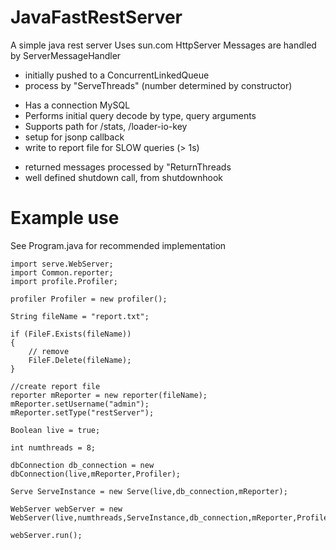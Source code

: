 JavaFastRestServer
==================

A simple java rest server
Uses sun.com HttpServer
Messages are handled by ServerMessageHandler
- initially pushed to a ConcurrentLinkedQueue
- process by "ServeThreads" (number determined by constructor)
 * Has a connection MySQL
 * Performs initial query decode by type, query arguments
 * Supports path for /stats, /loader-io-key
 * setup for jsonp callback
 * write to report file for SLOW queries (> 1s)
- returned messages processed by "ReturnThreads
- well defined shutdown call, from shutdownhook


Example use
============================

See Program.java for recommended implementation

```
import serve.WebServer;
import Common.reporter;
import profile.Profiler;

profiler Profiler = new profiler();

String fileName = "report.txt";

if (FileF.Exists(fileName))
{
    // remove
    FileF.Delete(fileName);
}

//create report file
reporter mReporter = new reporter(fileName);
mReporter.setUsername("admin");
mReporter.setType("restServer");

Boolean live = true;

int numthreads = 8; 

dbConnection db_connection = new dbConnection(live,mReporter,Profiler);

Serve ServeInstance = new Serve(live,db_connection,mReporter);

WebServer webServer = new WebServer(live,numthreads,ServeInstance,db_connection,mReporter,Profiler);
                                        
webServer.run();
```


